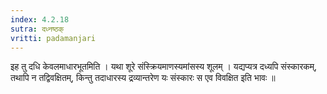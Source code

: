 ```yaml
---
index: 4.2.18
sutra: दध्नष्ठक्
vritti: padamanjari
---
```


 इह तु दधि केवलमाधारभूतमिति । यथा शूरे संस्क्रियमाणस्यमांसस्य शूलम् । यद्यप्यत्र दध्यपि संस्कारकम्, तथापि न तद्विवक्षितम्, किन्तु तदाधारस्य द्रव्यान्तरेण यः संस्कारः स एव विवक्षित इति भावः ॥
